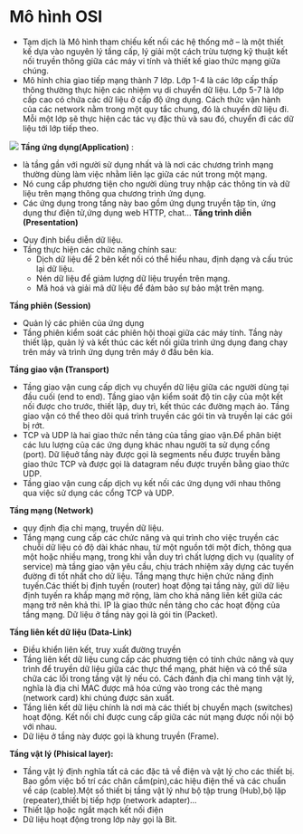 # Mô hình OSI
* Tạm dịch là Mô hình tham chiếu kết nối các hệ thống mở – là một thiết kế dựa vào nguyên lý tầng cấp, lý giải một cách trừu tượng kỹ thuật kết nối truyền thông giữa các máy vi tính và thiết kế giao thức mạng giữa chúng.
* Mô hình chia giao tiếp mạng thành 7 lớp. Lớp 1-4 là các lớp cấp thấp thông thường thực hiện các nhiệm vụ di chuyển dữ liệu. Lớp 5-7 là lớp cấp cao có chứa các dữ liệu ở cấp độ ứng dụng. Cách thức vận hành của các network nằm trong một quy tắc chung, đó là chuyển dữ liệu đi. Mỗi một lớp sẽ thực hiện các tác vụ đặc thù và sau đó, chuyển đi các dữ liệu tới lớp tiếp theo. 

![](https://i.imgur.com/qLjmY3w.png)
**Tầng ứng dụng(Application)** :
- là tầng gần với người sử dụng nhất và là nơi các chương trình mạng thường dùng  làm việc nhằm liên lạc giữa các nút trong một mạng.
- Nó cung cấp phương tiện cho người dùng truy nhập các thông tin và dữ liệu trên mạng thông qua chương trình ứng dụng.
- Các ứng dụng trong tầng này bao gồm ứng dụng truyền tập tin, ứng dụng thư điện tử,ứng dụng web HTTP, chat…
**Tầng trình diễn (Presentation)** 
* Quy định biểu diễn dữ liệu.
* Tầng thực hiện các chức năng chính sau:
  - Dịch dữ liệu để 2 bên kết nối có thể hiểu nhau, định dạng và cấu trúc lại dữ liệu.
  - Nén dữ liệu để giảm lượng dữ liệu truyền trên mạng.
  - Mã hoá và giải mã dữ liệu để đảm bảo sự bảo mật trên mạng. 
 
**Tầng phiên (Session)** 
- Quản lý các phiên của ứng dụng 
- Tầng phiên kiểm soát các phiên hội thoại giữa các máy tính. Tầng này thiết lập, quản lý và kết thúc các kết nối giữa trình ứng dụng đang chạy trên máy và trình ứng dụng trên máy ở đầu bên kia. 

**Tầng giao vận (Transport)**
- Tầng giao vận cung cấp dịch vụ chuyển dữ liệu giữa các người dùng tại đầu cuối (end to end). Tầng giao vận kiểm soát độ tin cậy của một kết nối được cho trước, thiết lập, duy trì, kết thúc các đường mạch ảo. Tầng giao vận có thể theo dõi quá trình truyền các gói tin và truyền lại các gói bị rớt.
- TCP và UDP là hai giao thức nền tảng của tầng giao vận.Để phân biệt các lưu lượng của các ứng dụng khác nhau người ta sử dụng cổng (port). Dữ liệuở tầng này được gọi là segments nếu được truyền bằng giao thức TCP và được gọi là datagram nếu được truyền bằng giao thức UDP.
- Tầng giao vận cung cấp dịch vụ kết nối các ứng dụng với nhau thông qua việc sử dụng các cổng TCP và UDP.
 
 **Tầng mạng (Network)** 
- quy định địa chỉ mạng, truyền dữ liệu. 
- Tầng mạng cung cấp các chức năng và qui trình cho việc truyền các chuỗi dữ liệu có độ dài khác nhau, từ một nguồn tới một đích, thông qua một hoặc nhiều mạng, trong khi vẫn duy trì chất lượng dịch vụ (quality of service) mà tầng giao vận yêu cầu, chịu trách nhiệm xây dựng các tuyến đường đi tốt nhất cho dữ liệu. Tầng mạng thực hiện chức năng định tuyến.Các thiết bị định tuyến (router) hoạt động tại tầng này, gửi dữ liệu định tuyến ra khắp mạng mở rộng, làm cho khả năng liên kết giữa các mạng trở nên khả thi. IP là giao thức nền tảng cho các hoạt động của tầng mạng. Dữ liệu ở tầng này gọi là gói tin (Packet). 

**Tầng liên kết dữ liệu (Data-Link)** 
- Điều khiển liên kết, truy xuất đường truyền 
- Tầng liên kết dữ liệu cung cấp các phương tiện có tính chức năng và quy trình để truyền dữ liệu giữa các thực thể mạng, phát hiện và có thể sửa chữa các lỗi trong tầng vật lý nếu có. Cách đánh địa chỉ mang tính vật lý, nghĩa là địa chỉ MAC được mã hóa cứng vào trong các thẻ mạng (network card) khi chúng được sản xuất.
- Tầng liên kết dữ liệu chính là nơi mà các thiết bị chuyển mạch (switches) hoạt động. Kết nối chỉ được cung cấp giữa các nút mạng được nối nội bộ với nhau.
- Dữ liệu ở tầng này được gọi là khung truyền (Frame). 
 
**Tầng vật lý (Phisical layer):** 
- Tầng vật lý định nghĩa tất cả các đặc tả về điện và vật lý cho các thiết bị. Bao gồm việc bố trí các chân cắm(pin),các hiệu điện thế và các chuẩn về cáp (cable).Một số thiết bị tầng vật lý như bộ tập trung (Hub),bộ lặp (repeater),thiết bị tiếp hợp (network adapter)…
- Thiết lập hoặc ngắt mạch kết nối điện
- Dữ liệu hoạt động trong lớp này gọi là Bit.


